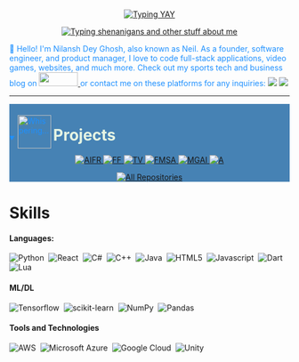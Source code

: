 <br>

<p align="center">
    <a href="https://github.com/ndg24"><img src="https://readme-typing-svg.demolab.com/?font=Fira+Code&pause=1000&color=1E90FF&center=true&size=50&vCenter=true&repeat=false&width=510&lines=Nilansh+Dey+Ghosh" alt="Typing YAY" /></a>
</p>
<p align="center">
    <a href="https://github.com/ndg24"><img src="https://readme-typing-svg.demolab.com?font=Fira+Code&pause=1000&color=1E90FF&center=true&vCenter=true&width=435&lines=full-stack+developer;accomplished+entrepreneur;civic-tech-advocate;master+of+bytes+and+beats;empowering+community+catalyst;tech+guru,+not+siri;him;sports+and+pixels" alt="Typing shenanigans and other stuff about me" /></a>
</p>

<p style="color: #1E90FF">
    👋 Hello! I'm Nilansh Dey Ghosh, also known as Neil. As a founder, software engineer, and product manager, I love to code full-stack applications, video games, websites, and much more. Check out my sports tech and business blog on <a href="https://medium.com/@Nilansh"><img src="https://img.shields.io/badge/Medium-12100E?style=for-the-badge&logo=small&logoColor=white" width="70" height="25"/> </a>
    or contact me on these platforms for any inquiries: 
    <a href="mailto:nilansh.d.ghosh@gmail.com"><img src="https://img.shields.io/badge/Gmail-D14836?style=for-the-badge&logo=gmail&logoColor=white&logo=small" /></a>
    <a href="https://www.linkedin.com/in/nilansh-ghosh/"><img src="https://img.shields.io/badge/LinkedIn-0077B5?style=for-the-badge&logo=linkedin&logoColor=white"/></a>
</p>

<hr>

<details open style="background-color: #4682B4; color: #1E90FF;">
    <summary>
        <img alt="Whispering..." src="https://media.giphy.com/media/cOR2fPCZgErzi6COcG/giphy.gif" width="60" height="60" style="display: inline-block; vertical-align: -1em">
        <h1 style="display: inline-block; color: #e5f4e3; border-bottom: none">Projects</h1>
    </summary>
    <div align="center">
        <a href="https://github.com/ndg24/AI-Fencing-Recommender">
            <img src="https://denvercoder1-github-readme-stats.vercel.app/api/pin/?username=ndg24&repo=AI-Fencing-Recommender&theme=prussian" alt="AIFR">
        </a>
        <a href="https://github.com/ndg24/forward-front-website">
            <img src="https://denvercoder1-github-readme-stats.vercel.app/api/pin/?username=ndg24&repo=forward-front-website&theme=prussian" alt="FF">
        </a>
        <a href="https://github.com/ndg24/Therapy-Verse">
            <img src="https://denvercoder1-github-readme-stats.vercel.app/api/pin/?username=ndg24&repo=Therapy-Verse&theme=prussian" alt="TV">
        </a>
        <a href="https://github.com/ndg24/fetalMonitoringSystemsAndroid">
            <img src="https://denvercoder1-github-readme-stats.vercel.app/api/pin/?username=ndg24&repo=fetalMonitoringSystemsAndroid&theme=prussian" alt="FMSA">
        </a>
        <a href="https://github.com/ndg24/math-genius-ai">
            <img src="https://denvercoder1-github-readme-stats.vercel.app/api/pin/?username=ndg24&repo=math-genius-ai&theme=prussian" alt="MGAI">
        </a>
        <a href="https://github.com/ndg24/attentra">
            <img src="https://denvercoder1-github-readme-stats.vercel.app/api/pin/?username=ndg24&repo=attentra&theme=prussian" alt="A">
        </a>
    </div>
    <p align="center">
        <a href="https://github.com/ndg24?tab=repositories"><img alt="All Repositories" title="All Repositories" src="https://img.shields.io/badge/-More%20Repos-2962FF?style=for-the-badge&logo=koding&logoColor=blue"/></a>
    </p>
</details>


# Skills

#### Languages:

![Python](https://img.shields.io/badge/Python-3776AB?style=for-the-badge&logo=python&logoColor=white)&nbsp;
![React](https://img.shields.io/badge/React-20232A?style=for-the-badge&logo=react&logoColor=61DAFB)&nbsp;
![C#](https://img.shields.io/badge/C%23-239120?style=for-the-badge&logo=c-sharp&logoColor=white)&nbsp;
![C++](https://img.shields.io/badge/C%2B%2B-00599C?style=for-the-badge&logo=c%2B%2B&logoColor=white)&nbsp;
![Java](https://img.shields.io/badge/Java-ED8B00?style=for-the-badge&logo=openjdk&logoColor=white)&nbsp;
![HTML5](https://img.shields.io/badge/HTML5-E34F26?style=for-the-badge&logo=html5&logoColor=white)&nbsp;
![Javascript](https://img.shields.io/badge/JavaScript-F7DF1E?style=for-the-badge&logo=javascript&logoColor=black)&nbsp;
![Dart](https://img.shields.io/badge/Dart-0175C2?style=for-the-badge&logo=dart&logoColor=white)&nbsp;
![Lua](https://img.shields.io/badge/Lua-2C2D72?style=for-the-badge&logo=lua&logoColor=white)&nbsp;


#### ML/DL

![Tensorflow](https://img.shields.io/badge/TensorFlow-FF6F00?style=for-the-badge&logo=tensorflow&logoColor=white)&nbsp;
![scikit-learn](https://img.shields.io/badge/scikit--learn-%23F7931E.svg?style=for-the-badge&logo=scikit-learn&logoColor=white)&nbsp;
![NumPy](https://img.shields.io/badge/numpy-%23013243.svg?style=for-the-badge&logo=numpy&logoColor=white)&nbsp;
![Pandas](https://img.shields.io/badge/pandas-%23150458.svg?style=for-the-badge&logo=pandas&logoColor=white)&nbsp;

#### Tools and Technologies

![AWS](https://img.shields.io/badge/Amazon_AWS-232F3E?style=flat&logo=amazon-aws&logoColor=white)&nbsp;
![Microsoft Azure](https://img.shields.io/badge/Microsoft_Azure-0089D6?style=for-the-badge&logo=microsoft-azure&logoColor=white)&nbsp;
![Google Cloud](https://img.shields.io/badge/Google_Cloud-4285F4?style=flat&logo=google-cloud&logoColor=white)&nbsp;
![Unity](https://img.shields.io/badge/Unity-100000?style=for-the-badge&logo=unity&logoColor=white)&nbsp;

<p style="color: #1E90FF;" align
